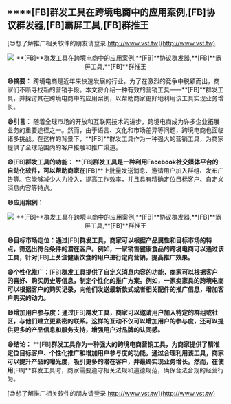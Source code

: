 ## ****[FB]**群发工具在跨境电商中的应用案例,**[FB]**协议群发器,**[FB]**霸屏工具,**[FB]**群推王**

[😍想了解推广相关软件的朋友请登录 http://www.vst.tw](http://www.vst.tw)

 <center><img src="https://vst.tw/MP4/tuiguang/png/3.png" alt="**[FB]**群发工具在跨境电商中的应用案例,**[FB]**协议群发器,**[FB]**霸屏工具,**[FB]**群推王"></center>

**😄摘要：**
跨境电商是近年来快速发展的行业，为了在激烈的竞争中脱颖而出，商家们不断寻找新的营销手段。本文将介绍一种有效的营销工具——**[FB]**群发工具，并探讨其在跨境电商中的应用案例，以帮助商家更好地利用该工具实现业务增长。

**😄引言：**
随着全球市场的开放和互联网技术的进步，跨境电商成为许多企业拓展业务的重要途径之一。然而，由于语言、文化和市场差异等问题，跨境电商也面临诸多挑战。在这样的背景下，**[FB]**群发工具作为一种强大的营销工具，为商家提供了全球范围内的客户接触和推广渠道。

**😄**[FB]**群发工具的功能：**
**[FB]**群发工具是一种利用Facebook社交媒体平台的自动化软件，可以帮助商家在**[FB]**上批量发送消息、邀请用户加入群组、发布广告等。它能够减少人力投入，提高工作效率，并且具有精确定位目标客户、自定义消息内容等特点。

**😄应用案例：**

 <center><img src="https://vst.tw/MP4/tuiguang/png/8.png" alt="**[FB]**群发工具在跨境电商中的应用案例,**[FB]**协议群发器,**[FB]**霸屏工具,**[FB]**群推王"></center>

**😄目标市场定位：通过**[FB]**群发工具，商家可以根据产品属性和目标市场的特点，筛选出符合条件的潜在客户。例如，一家销售健康食品的跨境电商可以通过该工具，针对**[FB]**上关注健康饮食的用户进行定向营销，提高推广效果。**

**😄个性化推广：**[FB]**群发工具提供了自定义消息内容的功能，商家可以根据客户的喜好、购买历史等信息，制定个性化的推广方案。例如，一家卖家具的跨境电商可以根据客户的购买记录，向他们发送最新款式或者相关配件的推广信息，增加客户购买的动力。**

**😄增加用户参与度：通过**[FB]**群发工具，商家可以邀请用户加入特定的群组或社区，与他们建立更紧密的联系。这样的互动不仅可以增加用户的参与度，还可以提供更多的产品信息和服务支持，增强用户对品牌的认同感。**

**😄结论：**
**[FB]**群发工具作为一种强大的跨境电商营销工具，为商家提供了精准定位目标客户、个性化推广和增加用户参与度的功能。通过合理利用该工具，商家可以提升产品的曝光度，吸引更多的潜在客户，并最终实现业务增长。然而，在使用**[FB]**群发工具时，商家需要遵守相关法规和道德规范，确保合法合规的经营行为。

[😍想了解推广相关软件的朋友请登录 http://www.vst.tw](http://www.vst.tw)



